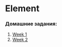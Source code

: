 # Element

### Домашние задания:

1. [Week 1](https://dani-meiramov.github.io/Element/Homeworks/W01/)
2. [Week 2](https://dani-meiramov.github.io/Element/Homeworks/W02/register.html)
